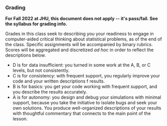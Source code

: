 ### Grading

**For Fall 2022 at JHU, this document does not apply -- it's pass/fail. See the syllabus for grading info.**

Grades in this class seek to describing you your readiness to engage in computer-aided critical thinking about statistical problems, as of the end of the class. Specific assignments will be accompanied by binary rubrics. Scores will be aggregated and discretized *ad hoc* in order to reflect the descriptions below.

- D is for data insufficient: you turned in some work at the A, B, or C levels, but not consistently.
- C is for consistency: with frequent support, you regularly improve your code and your written descriptions f results. 
- B is for basics: you get your code working with frequent support, and you describe the results accurately.
- A is for autonomy: you design and debug your simulations with minimal support, because you take the initiative to isolate bugs and seek your own solutions. You produce well-organized descriptions of your results with thoughtful commentary that connects to the main point of the lesson. 


